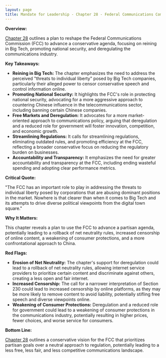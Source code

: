 ```yaml
---
layout: page
title: Mandate for Leadership - Chapter 28 - Federal Communications Commission - TL;DR
---
```


**Overview:**

[Chapter 28](../../documents/project_2025_chapters/chapter_28.pdf) outlines a plan to reshape the Federal Communications Commission (FCC) to advance a conservative agenda, focusing on reining in Big Tech, promoting national security, and deregulating the communications industry.

**Key Takeaways:**

* **Reining in Big Tech:** The chapter emphasizes the need to address the perceived "threats to individual liberty" posed by Big Tech companies, particularly their alleged power to censor conservative speech and control information online.
* **Promoting National Security:** It highlights the FCC's role in protecting national security, advocating for a more aggressive approach to countering Chinese influence in the telecommunications sector, including banning certain Chinese companies.
* **Free Markets and Deregulation:** It advocates for a more market-oriented approach to communications policy, arguing that deregulation and a reduced role for government will foster innovation, competition, and economic growth.
* **Streamlining Regulations:** It calls for streamlining regulations, eliminating outdated rules, and promoting efficiency at the FCC, reflecting a broader conservative focus on reducing the regulatory burden on businesses.
* **Accountability and Transparency:** It emphasizes the need for greater accountability and transparency at the FCC, including ending wasteful spending and adopting clear performance metrics.

**Critical Quote:**

"The FCC has an important role to play in addressing the threats to individual liberty posed by corporations that are abusing dominant positions in the market. Nowhere is that clearer than when it comes to Big Tech and its attempts to drive diverse political viewpoints from the digital town square."

**Why It Matters:**

This chapter reveals a plan to use the FCC to advance a partisan agenda, potentially leading to a rollback of net neutrality rules, increased censorship of online content, a weakening of consumer protections, and a more confrontational approach to China.

**Red Flags:**

* **Erosion of Net Neutrality:**  The chapter's support for deregulation could lead to a rollback of net neutrality rules, allowing internet service providers to prioritize certain content and discriminate against others, creating a less open and fair internet.
* **Increased Censorship:**  The call for a narrower interpretation of Section 230 could lead to increased censorship by online platforms, as they may be more likely to remove content to avoid liability, potentially stifling free speech and diverse viewpoints online.
* **Weakening of Consumer Protections:**  Deregulation and a reduced role for government could lead to a weakening of consumer protections in the communications industry, potentially resulting in higher prices, fewer choices, and worse service for consumers.

**Bottom Line:**

[Chapter 28](../../documents/project_2025_chapters/chapter_28.pdf) outlines a conservative vision for the FCC that prioritizes partisan goals over a neutral approach to regulation, potentially leading to a less free, less fair, and less competitive communications landscape. 
